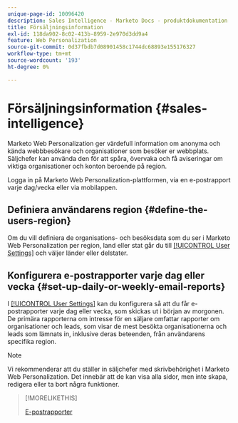 ```yaml
---
unique-page-id: 10096420
description: Sales Intelligence - Marketo Docs - produktdokumentation
title: Försäljningsinformation
exl-id: 118da902-8c02-413b-8959-2e970d3dd9a4
feature: Web Personalization
source-git-commit: 0d37fbdb7d08901458c1744dc68893e155176327
workflow-type: tm+mt
source-wordcount: '193'
ht-degree: 0%

---
```


# Försäljningsinformation {#sales-intelligence}

Marketo Web Personalization ger värdefull information om anonyma och kända webbbesökare och organisationer som besöker er webbplats. Säljchefer kan använda den för att spåra, övervaka och få aviseringar om viktiga organisationer och konton beroende på region.

Logga in på Marketo Web Personalization-plattformen, via en e-postrapport varje dag/vecka eller via mobilappen.

## Definiera användarens region {#define-the-users-region}

Om du vill definiera de organisations- och besöksdata som du ser i Marketo Web Personalization per region, land eller stat går du till [[!UICONTROL User Settings]](/help/marketo/product-docs/web-personalization/getting-started/user-settings.md) och väljer länder eller delstater.

## Konfigurera e-postrapporter varje dag eller vecka {#set-up-daily-or-weekly-email-reports}

I [[!UICONTROL User Settings]](/help/marketo/product-docs/web-personalization/getting-started/user-settings.md) kan du konfigurera så att du får e-postrapporter varje dag eller vecka, som skickas ut i början av morgonen. De primära rapporterna om intresse för en säljare omfattar rapporter om organisationer och leads, som visar de mest besökta organisationerna och leads som lämnats in, inklusive deras beteenden, från användarens specifika region.

>[!NOTE]
>
>Vi rekommenderar att du ställer in säljchefer med skrivbehörighet i Marketo Web Personalization. Det innebär att de kan visa alla sidor, men inte skapa, redigera eller ta bort några funktioner.

>[!MORELIKETHIS]
>
>[E-postrapporter](/help/marketo/product-docs/web-personalization/reporting-for-web-personalization/email-reports.md)
